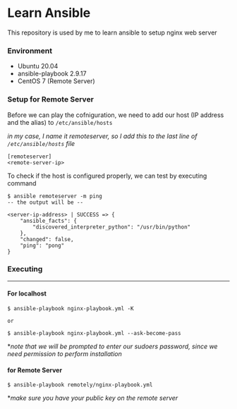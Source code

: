 
# Learn Ansible
This repository is used by me to learn ansible to setup nginx web server

### Environment
- Ubuntu 20.04
- ansible-playbook 2.9.17
- CentOS 7 (Remote Server)

### Setup for Remote Server
Before we can play the cofniguration, we need to add our host (IP address and the alias) to `/etc/ansible/hosts`

*in my case, I name it remoteserver, so I add this to the last line of `/etc/ansible/hosts` file*
```
[remoteserver]
<remote-server-ip>
```

To check if the host is configured properly, we can test by executing command
```
$ ansible remoteserver -m ping
-- the output will be --

<server-ip-address> | SUCCESS => {
    "ansible_facts": {
        "discovered_interpreter_python": "/usr/bin/python"
    },
    "changed": false,
    "ping": "pong"
}

```
### Executing
---
#### For localhost
```
$ ansible-playbook nginx-playbook.yml -K

or

$ ansible-playbook nginx-playbook.yml --ask-become-pass
```
**note that we will be prompted to enter our sudoers password, since we need permission to perform installation*

#### for Remote Server
```
$ ansible-playbook remotely/nginx-playbook.yml
```
**make sure you have your public key on the remote server*